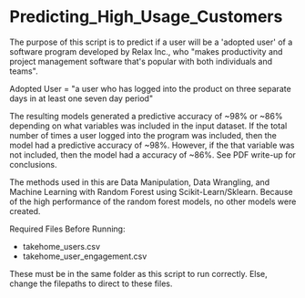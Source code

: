 # Predicting_High_Usage_Customers
The purpose of this script is to predict if a user will be a 'adopted user' of a software program developed by Relax Inc., who "makes productivity and project management software that's popular with both individuals and teams".

Adopted User = "a user who has logged into the product on three separate days in at least one seven day period"

The resulting models generated a predictive accuracy of ~98% or ~86% depending on what variables was included in the input dataset. If the total number of times a user logged into the program was included, then the model had a predictive accuracy of ~98%. However, if the that variable was not included, then the model had a accuracy of ~86%. See PDF write-up for conclusions.

The methods used in this are Data Manipulation, Data Wrangling, and Machine Learning with Random Forest using Scikit-Learn/Sklearn. Because of the high performance of the random forest models, no other models were created.

Required Files Before Running:
- takehome_users.csv
- takehome_user_engagement.csv

These must be in the same folder as this script to run correctly. Else, change the filepaths to direct to these files.
